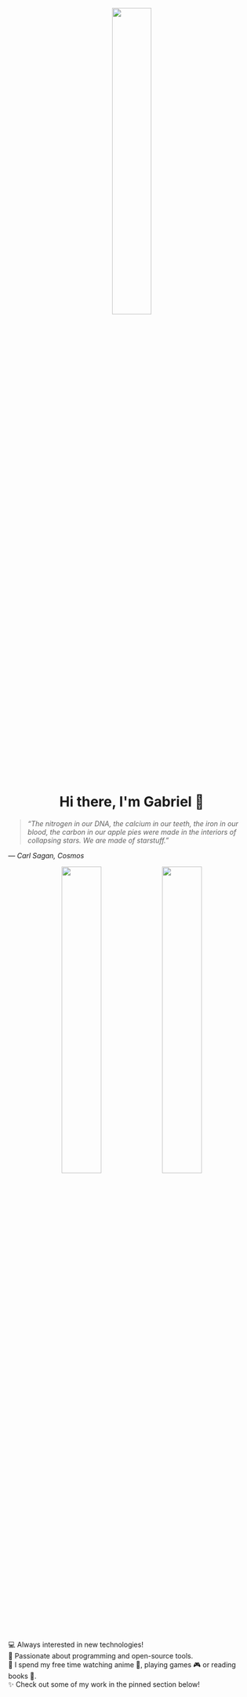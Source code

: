 <p align="center"><img src="https://i.ibb.co/Dkr23Gy/anime-girl-eyes.jpg" width=40%></p>
<h1 align="center">Hi there, I'm Gabriel 👋</h1>

>*“The nitrogen in our DNA, the calcium in our teeth, the iron in our blood, the carbon in our apple pies were made in the interiors of collapsing stars. We are made of starstuff.”*</br>

― *Carl Sagan, Cosmos*

<p align="center"><img style="border-radius: 50px" src="https://i.ibb.co/v1jPy7c/nene-coding.jpg" width=40%> <img src="https://i.ibb.co/41bLYxV/kanna-tohru-python.jpg" width=40%></p>

💻 Always interested in new technologies!</br>
🚀 Passionate about programming and open-source tools.</br>
🍡 I spend my free time watching anime 🎌, playing games 🎮 or reading books 📖.</br>
✨ Check out some of my work in the pinned section below!
